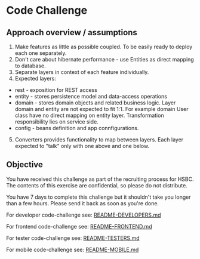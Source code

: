 # Code Challenge

## Approach overview / assumptions

1. Make features as little as possible coupled. To be easily ready to deploy each one separately.
2. Don't care about hibernate performance - use Entities as direct mapping to database.
3. Separate layers in context of each feature individually.
4. Expected layers:
  * rest - exposition for REST access
  * entity - stores persistence model and data-access operations
  * domain - stores domain objects and related business logic. Layer domain and entity are not expected to fit 1:1. For example domain User class have no direct mapping on entity layer. Transformation responsibility lies on service side.
  * config - beans definition and app connfigurations. 
5. Converters provides functionality to map between layers. Each layer expected to "talk" only with one above and one below.


## Objective

You have received this challenge as part of the recruiting process for HSBC. The contents of this exercise are confidential, so please do not distribute.

You have 7 days to complete this challenge but it shouldn't take you longer than a few hours. Please send it back as soon as you're done.

For developer code-challenge see: [README-DEVELOPERS.md](README-DEVELOPERS.md)

For frontend code-challenge see: [README-FRONTEND.md](README-FRONTEND.md)

For tester code-challenge see: [README-TESTERS.md](README-TESTERS.md)

For mobile code-challenge see: [README-MOBILE.md](README-MOBILE.md)
